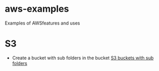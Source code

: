 # aws-examples
Examples of AWSfeatures and uses



# S3
- Create a bucket with sub folders in the bucket [S3 buckets with sub folders](https://github.com/Roche-Olivier/aws-examples/tree/main/CloudFormation/S3/s3_buckets_with_sub_folders)
